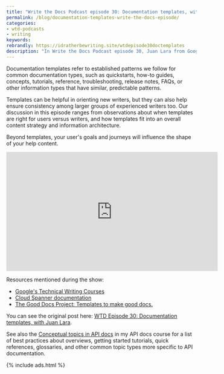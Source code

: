 ```yaml
---
title: "Write the Docs Podcast episode 30: Documentation templates, with Juan Lara"
permalink: /blog/documentation-templates-write-the-docs-episode/
categories:
- wtd-podcasts
- writing
keywords:
rebrandly: https://idratherbewriting.site/wtdepisode30doctemplates
description: "In Write the Docs Podcast episode 30, Juan Lara from Google joins us for a lively discussion about documentation templates."
---
```


Documentation templates refer to established patterns we follow for common documentation types, such as quickstarts, how-to guides, concepts, tutorials, reference, troubleshooting, release notes, FAQs, or other information types that have similar, predictable patterns.

Templates can be helpful in orienting new writers, but they can also help ensure consistency among larger groups of experienced writers too. Our discussion in this episode ranges from observations about when templates are right for users versus writers, and how templates fit into an overall content strategy and information architecture.

Beyond templates, your user's goals and journeys will influence the shape of your help content.

<iframe width="560" height="315" src="https://www.youtube.com/embed/9F_uvncrVLw" frameborder="0" allow="accelerometer; autoplay; encrypted-media; gyroscope; picture-in-picture" allowfullscreen></iframe>

Resources mentioned during the show:

* [Google's Technical Writing Courses](https://developers.google.com/tech-writing)
* [Cloud Spanner documentation](https://cloud.google.com/spanner/docs)
* [The Good Docs Project: Templates to make good docs.](https://thegooddocsproject.dev/)

You can see the original post here: [WTD Episode 30: Documentation templates, with Juan Lara](https://podcast.writethedocs.org/2020/07/19/episode-30-documentation-templates/).

See also the [Conceptual topics in API docs](/learnapidoc/docconceptual.html) in my API docs course for a list of best practices about overviews, getting started tutorials, quick references, glossaries, and other common topic types more specific to API documentation.

{% include ads.html %}
